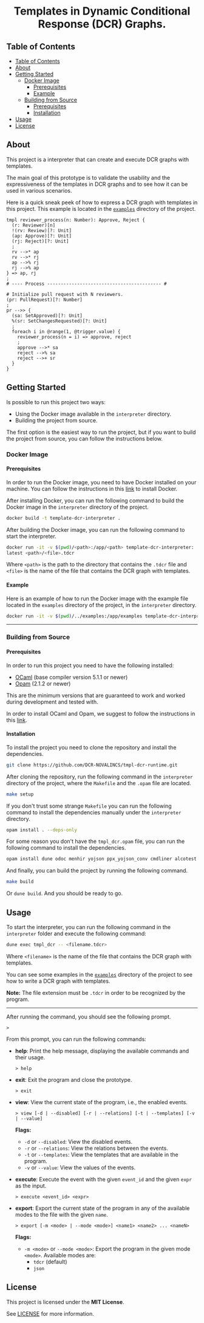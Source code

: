 
<div align="center">
  <h1>Templates in Dynamic Conditional Response (DCR) Graphs.</h1>
</div> 

## Table of Contents

- [Table of Contents](#table-of-contents)
- [About](#about)
- [Getting Started](#getting-started)
  - [Docker Image](#docker-image)
    - [Prerequisites](#prerequisites)
    - [Example](#example)
  - [Building from Source](#building-from-source)
    - [Prerequisites](#prerequisites-1)
    - [Installation](#installation)
- [Usage](#usage)
- [License](#license)

## About 

This project is a interpreter that can create and execute DCR graphs with templates. 

The main goal of this prototype is to validate the usability and the expressiveness of the templates in DCR graphs and to see how it can be used in various scenarios.

Here is a quick sneak peek of how to express a DCR graph with templates in this project. This example is located in the [`examples`](./examples/) directory of the project.

```tdcr
tmpl reviewer_process(n: Number): Approve, Reject {
  (r: Reviewer)[n]
  !(rv: Review)[?: Unit]
  (ap: Approve)[?: Unit]
  (rj: Reject)[?: Unit]
  ;
  rv -->* ap
  rv -->* rj
  ap -->% rj
  rj -->% ap
} => ap, rj
;
# ---- Process ------------------------------------------ #

# Initialize pull request with N reviewers.
(pr: PullRequest)[?: Number]
;
pr -->> {
  (sa: SetApproved)[?: Unit]
  %(sr: SetChangesRequested)[?: Unit]
  ; 
  foreach i in @range(1, @trigger.value) {
    reviewer_process(n = i) => approve, reject
    ; 
    approve -->* sa
    reject -->% sa
    reject -->+ sr
  }
}
```

## Getting Started

Is possible to run this project two ways:
- Using the Docker image available in the `interpreter` directory. 
- Building the project from source.

The first option is the easiest way to run the project, but if you want to build the project from source, you can follow the instructions below.

### Docker Image

#### Prerequisites

In order to run the Docker image, you need to have Docker installed on your machine. You can follow the instructions in this [link](https://docs.docker.com/get-docker/) to install Docker.

After installing Docker, you can run the following command to build the Docker image in the `interpreter` directory of the project.

```bash
docker build -t template-dcr-interpreter .
```

After building the Docker image, you can run the following command to start the interpreter.

```bash
docker run -it -v $(pwd)/<path>:/app/<path> template-dcr-interpreter:
latest <path>/<file>.tdcr
```

Where `<path>` is the path to the directory that contains the `.tdcr` file and `<file>` is the name of the file that contains the DCR graph with templates.

#### Example

Here is an example of how to run the Docker image with the example file located in the `examples` directory of the project, in the `interpreter` directory.

```bash
docker run -it -v $(pwd)/../examples:/app/examples template-dcr-interpreter:latest examples/ex-reviewers/main.tdcr
```

---

### Building from Source

#### Prerequisites

In order to run this project you need to have the following installed:

- [OCaml](https://ocaml.org/docs/install.html) (base compiler version 5.1.1 or newer)
- [Opam](https://opam.ocaml.org/doc/Install.html) (2.1.2 or newer)

This are the minimum versions that are guaranteed to work and worked during development and tested with. 

In order to install OCaml and Opam, we suggest to follow the instructions in this [link](https://ocaml.org/docs/installing-ocaml).

#### Installation

To install the project you need to clone the repository and install the dependencies. 

```bash
git clone https://github.com/DCR-NOVALINCS/tmpl-dcr-runtime.git
```

After cloning the repository, run the following command in the `interpreter` directory of the project, where the `Makefile` and the `.opam` file are located.

```bash
make setup
```

If you don't trust some strange `Makefile` you can run the following command to install the dependencies manually under the `interpreter` directory.

```bash
opam install . --deps-only
``` 

For some reason you don't have the `tmpl_dcr.opam` file, you can run the following command to install the dependencies.

```bash
opam install dune odoc menhir yojson ppx_yojson_conv cmdliner alcotest
```

And finally, you can build the project by running the following command.

```bash
make build
```

Or `dune build`. And you should be ready to go.

## Usage

To start the interpreter, you can run the following command in the `interpreter` folder and execute the following command:

```bash
dune exec tmpl_dcr -- <filename.tdcr>
```

Where `<filename>` is the name of the file that contains the DCR graph with templates.

You can see some examples in the [`examples`](./examples/) directory of the project to see how to write a DCR graph with templates.

**Note:** The file extension must be `.tdcr` in order to be recognized by the program.

---

After running the command, you should see the following prompt.

```
> 
```

From this prompt, you can run the following commands:

- **help**: Print the help message, displaying the available commands and their usage.
  ```
  > help
  ```
  
- **exit**: Exit the program and close the prototype.
  ```
  > exit
  ```

- **view**: View the current state of the program, i.e., the enabled events.
  ```
  > view [-d | --disabled] [-r | --relations] [-t | --templates] [-v | --value]
  ```
  **Flags:**
  - `-d` or `--disabled`: View the disabled events.
  - `-r` or `--relations`: View the relations between the events.
  - `-t` or `--templates`: View the templates that are available in the program.
  - `-v` or `--value`: View the values of the events.

- **execute**: Execute the event with the given `event_id` and the given `expr` as the input.
  ```
  > execute <event_id> <expr>
  ```

- **export**: Export the current state of the program in any of the available modes to the file with the given `name`.
  ```
  > export [-m <mode> | --mode <mode>] <name1> <name2> ... <nameN>
  ```
  **Flags:**
  - `-m <mode>` or `--mode <mode>`: Export the program in the given mode `<mode>`. Available modes are:
    - `tdcr` (default)
    - `json`

## License

This project is licensed under the **MIT License**.

See [LICENSE](./LICENSE) for more information.
